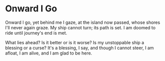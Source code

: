 # Onward I Go

Onward I go, yet behind me I gaze,
at the island now passed, whose shores I'll never again graze.
My ship cannot turn; its path is set.
I am doomed to ride until journey's end is met.

What lies ahead? Is it better or is it worse?
Is my unstoppable ship a blessing or a curse?
It's a blessing, I say, and though I cannot steer,
I am afloat, I am alive, and I am glad to be here.

